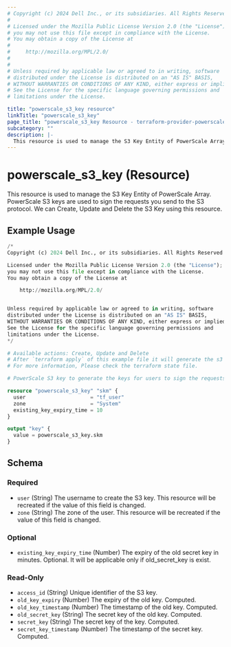 ```yaml
---
# Copyright (c) 2024 Dell Inc., or its subsidiaries. All Rights Reserved.
#
# Licensed under the Mozilla Public License Version 2.0 (the "License");
# you may not use this file except in compliance with the License.
# You may obtain a copy of the License at
#
#     http://mozilla.org/MPL/2.0/
#
#
# Unless required by applicable law or agreed to in writing, software
# distributed under the License is distributed on an "AS IS" BASIS,
# WITHOUT WARRANTIES OR CONDITIONS OF ANY KIND, either express or implied.
# See the License for the specific language governing permissions and
# limitations under the License.

title: "powerscale_s3_key resource"
linkTitle: "powerscale_s3_key"
page_title: "powerscale_s3_key Resource - terraform-provider-powerscale"
subcategory: ""
description: |-
  This resource is used to manage the S3 Key Entity of PowerScale Array. PowerScale S3 keys are used to sign the requests you send to the S3 protocol. We can Create, Update and Delete the S3 Key using this resource.
---
```


# powerscale_s3_key (Resource)

This resource is used to manage the S3 Key Entity of PowerScale Array. PowerScale S3 keys are used to sign the requests you send to the S3 protocol. We can Create, Update and Delete the S3 Key using this resource.


## Example Usage

```terraform
/*
Copyright (c) 2024 Dell Inc., or its subsidiaries. All Rights Reserved.

Licensed under the Mozilla Public License Version 2.0 (the "License");
you may not use this file except in compliance with the License.
You may obtain a copy of the License at

    http://mozilla.org/MPL/2.0/


Unless required by applicable law or agreed to in writing, software
distributed under the License is distributed on an "AS IS" BASIS,
WITHOUT WARRANTIES OR CONDITIONS OF ANY KIND, either express or implied.
See the License for the specific language governing permissions and
limitations under the License.
*/

# Available actions: Create, Update and Delete
# After `terraform apply` of this example file it will generate the s3 key for the user.
# For more information, Please check the terraform state file.

# PowerScale S3 key to generate the keys for users to sign the requests you send to the S3 protocol.

resource "powerscale_s3_key" "skm" {
  user                     = "tf_user"
  zone                     = "System"
  existing_key_expiry_time = 10
}

output "key" {
  value = powerscale_s3_key.skm
}
```

<!-- schema generated by tfplugindocs -->
## Schema

### Required

- `user` (String) The username to create the S3 key. This resource will be recreated if the value of this field is changed.
- `zone` (String) The zone of the user. This resource will be recreated if the value of this field is changed.

### Optional

- `existing_key_expiry_time` (Number) The expiry of the old secret key in minutes. Optional. It will be applicable only if old_secret_key is exist.

### Read-Only

- `access_id` (String) Unique identifier of the S3 key.
- `old_key_expiry` (Number) The expiry of the old key. Computed.
- `old_key_timestamp` (Number) The timestamp of the old key. Computed.
- `old_secret_key` (String) The secret key of the old key. Computed.
- `secret_key` (String) The secret key of the key. Computed.
- `secret_key_timestamp` (Number) The timestamp of the secret key. Computed.

